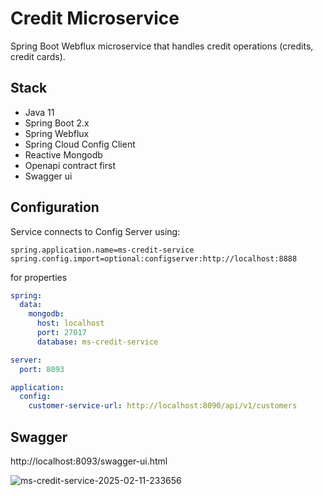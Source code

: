 # Credit Microservice

Spring Boot Webflux microservice that handles credit operations (credits, credit cards).

## Stack
- Java 11
- Spring Boot 2.x
- Spring Webflux
- Spring Cloud Config Client
- Reactive Mongodb
- Openapi contract first
- Swagger ui

## Configuration
Service connects to Config Server using:
```properties
spring.application.name=ms-credit-service
spring.config.import=optional:configserver:http://localhost:8888
```
for properties
```yaml
spring:
  data:
    mongodb:
      host: localhost
      port: 27017
      database: ms-credit-service

server:
  port: 8093

application:
  config:
    customer-service-url: http://localhost:8090/api/v1/customers
```

## Swagger
http://localhost:8093/swagger-ui.html

![ms-credit-service-2025-02-11-233656](https://github.com/user-attachments/assets/4241a5dd-c87a-413d-8444-9d10136dff06)

